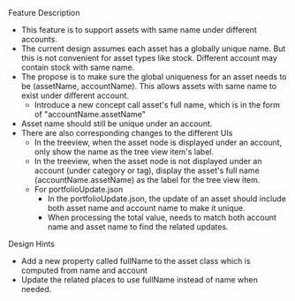 Feature Description
- This feature is to support assets with same name under different accounts.
- The current design assumes each asset has a globally unique name. But this is not convenient for asset types like stock. Different account may contain stock with same name.
- The propose is to make sure the global uniqueness for an asset needs to be (assetName, accountName). This allows assets with same name to exist under different account.
    - Introduce a new concept call asset's full name, which is in the form of "accountName.assetName"
- Asset name should still be unique under an account.
- There are also corresponding changes to the different UIs
    - In the treeview, when the asset node is displayed under an account, only show the name as the tree view item's label.
    - In the treeview, when the asset node is not displayed under an account (under category or tag), display the asset's full name (accountName.assetName) as the label for the tree view item.
    - For portfolioUpdate.json
        - In the portfolioUpdate.json, the update of an asset should include both asset name and account name to make it unique. 
        - When processing the total value, needs to match both account name and asset name to find the related updates.

Design Hints
- Add a new property called fullName to the asset class which is computed from name and account
- Update the related places to use fullName instead of name when needed.